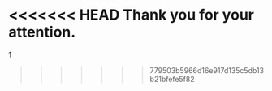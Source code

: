 <<<<<<< HEAD
Thank you for your attention.
=======
1
>>>>>>> 779503b5966d16e917d135c5db13b21bfefe5f82
